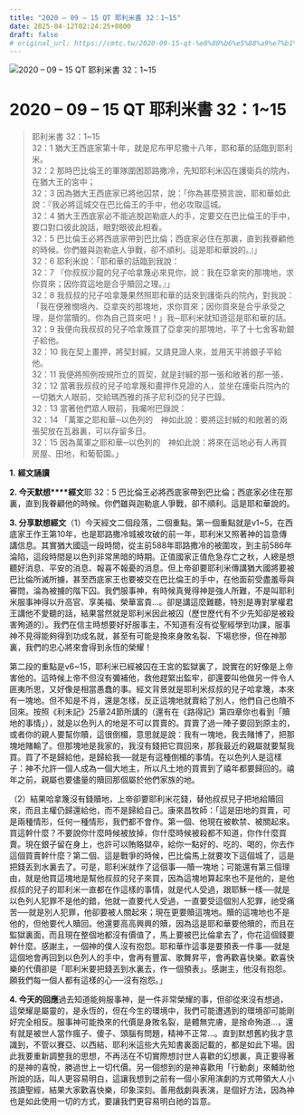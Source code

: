 ```yaml
---
title: "2020 – 09 – 15 QT 耶利米書 32：1~15"
date: 2025-04-12T02:24:25+0800
draft: false
# original_url: https://cmtc.tw/2020-09-15-qt-%e8%80%b6%e5%88%a9%e7%b1%b3%e6%9b%b8-32%ef%bc%9a115
---
```


![2020 – 09 – 15 QT 耶利米書 32：1~15](/images/qt.jpg   "2020 – 09 – 15 QT 耶利米書 32：1~15")

# 2020 – 09 – 15 QT 耶利米書 32：1~15

> 耶利米書 32：1~15  
> 32：1 猶大王西底家第十年，就是尼布甲尼撒十八年，耶和華的話臨到耶利米。  
> 32：2 那時巴比倫王的軍隊圍困耶路撒冷，先知耶利米囚在護衛兵的院內，在猶大王的宮中；  
> 32：3 因為猶大王西底家已將他囚禁，說：「你為甚麼預言說，耶和華如此說：『我必將這城交在巴比倫王的手中，他必攻取這城。  
> 32：4 猶大王西底家必不能逃脫迦勒底人的手，定要交在巴比倫王的手中，要口對口彼此說話，眼對眼彼此相看。  
> 32：5 巴比倫王必將西底家帶到巴比倫；西底家必住在那裏，直到我眷顧他的時候。你們雖與迦勒底人爭戰，卻不順利。這是耶和華說的。』」  
> 32：6 耶利米說：「耶和華的話臨到我說：  
> 32：7 『你叔叔沙龍的兒子哈拿篾必來見你，說：我在亞拿突的那塊地，求你買來；因你買這地是合乎贖回之理。』」  
> 32：8 我叔叔的兒子哈拿篾果然照耶和華的話來到護衛兵的院內，對我說：「我在便雅憫境內、亞拿突的那塊地，求你買來；因你買來是合乎承受之理，是你當贖的。你為自己買來吧！」我─耶利米就知道這是耶和華的話。  
> 32：9 我便向我叔叔的兒子哈拿篾買了亞拿突的那塊地，平了十七舍客勒銀子給他。  
> 32：10 我在契上畫押，將契封緘，又請見證人來，並用天平將銀子平給他。  
> 32：11 我便將照例按規所立的買契，就是封緘的那一張和敞著的那一張，  
> 32：12 當著我叔叔的兒子哈拿篾和畫押作見證的人，並坐在護衛兵院內的一切猶大人眼前，交給瑪西雅的孫子尼利亞的兒子巴錄。  
> 32：13 當著他們眾人眼前，我囑咐巴錄說：  
> 32：14 「萬軍之耶和華─以色列的　神如此說：要將這封緘的和敞著的兩張契放在瓦器裏，可以存留多日。  
> 32：15 因為萬軍之耶和華─以色列的　神如此說：將來在這地必有人再買房屋、田地，和葡萄園。」

**1.** **經文誦讀**

**2. 今天默想****經文**耶 32：5 巴比倫王必將西底家帶到巴比倫；西底家必住在那裏，直到我眷顧他的時候。你們雖與迦勒底人爭戰，卻不順利。這是耶和華說的。

**3. 分享默想經文**（1）今天經文二個段落，二個重點。第一個重點就是v1~5，在西底家王作王第10年，也是耶路撒冷城被攻破的前一年，耶利米又照著神的旨意傳講信息。其實猶大國這一段時間，從主前588年耶路撒冷的被圍攻，到主前586年淪陷，這段時間是以色列非常黑暗的時期。正值國家正值危急存亡之秋，人總是想聽好消息、平安的消息、報喜不報憂的消息。但上帝卻要耶利米傳講猶大國將要被巴比倫所滅所擄，甚至西底家王也要被交在巴比倫王的手中，在他面前受盡羞辱與審問，淪為被擄的階下囚。我們服事神，有時候真覺得神是強人所難，不是叫耶利米服事神得以升高官、享美福、榮華富貴…。卻是講這麼難聽，特別是專對掌權君王講他不愛聽的話，結果當然就是耶利米因此被囚（歷世歷代有不少先知卻是被殺害殉道的）。我們在信主時想要好好服事主，不知道有沒有從聖經學到功課，服事神不見得能夠得到功成名就，甚至有可能是換來身敗名裂、下場悲慘，但在神那裏，我們的忠心將來會得到永恆的榮耀！

第二段的重點是v6~15，耶利米已經被囚在王宮的監獄裏了，說實在的好像是上帝害他的。這時候上帝不但沒有彌補他，救他趕緊出監牢，卻還要叫他做另一件令人匪夷所思，又好像是相當愚蠢的事。經文背景就是耶利米叔叔的兒子哈拿篾，本來有一塊地。但不知是不肖，還是怎樣，反正這塊地就賣給了別人，他們自己也贖不回來。按照《利未記》25章24節所講的（還有在《路得記》第四章你也看到「贖地的事情」），就是以色列人的地是不可以買賣的。買賣了過一陣子要回到原主的，或者你的親人要幫你贖，這很倒楣，意思就是說：我有一塊地，我去賭博了，把那塊地賭輸了。但那塊地是我家的，我沒有錢把它買回來，那我最近的親屬就要幫我買。買了不是歸給他，是歸給我──就是有這種倒楣的事情。在以色列人是這樣子：神不允許一個人成為一個大地主，所以凡土地的買賣到了禧年都要歸回的。禧年之前，親屬也要儘量的贖回那個屬於他們家族的地。

（2）結果哈拿篾沒有錢贖地，上帝卻要耶利米花錢，替他叔叔兒子把地給贖回來，而且主權仍歸還給他，而不是歸給自己。康來昌牧師：「這是田地的買賣，可是兩種情形，任何一種情形，我們都不會作。第一個、他現在被軟禁、被關起來。買這幹什麼？不要說你什麼時候被放掉，你什麼時候被殺都不知道，你作什麼買賣。現在銀子留在身上，也許可以賄賂獄卒，給你一點好的、吃的、喝的，你去作這個買賣幹什麼？第二個、這是戰爭的時候，巴比倫馬上就要攻下這個城了，這是把錢丟到水裏去了。可是，耶利米就作了這個事──贖一塊地；可能還有第三個理由，就是他買這塊地是幫他叔叔的兒子來買，因為這塊地算起來也不是他的，是他叔叔的兒子的耶利米一直都在作這樣的事情，就是代人受過，跟耶穌一樣──就是以色列人犯罪不是他的錯，他就一直要代人受過，一直要受這個別人犯罪，祂受痛苦──就是別人犯罪，他卻要被人關起來；現在更要贖這塊地。贖的這塊地也不是他的，但他要代人贖回。他還要高高興興的贖，因為這是耶和華要他贖的，而且在監獄裏面，而且現在整個地都沒有價值了，馬上要被巴比倫拿去了，你花這個錢要幹什麼。感謝主，一個神的僕人沒有抱怨。耶和華作這事是要預表一件事──就是這個地會再回到以色列人的手中，會再有豐富、歌舞昇平，會再歡喜快樂。歡喜快樂的代價卻是「耶利米要把錢丟到水裏去，作一個預表」。感謝主，他沒有抱怨。願我們每一個人都有這樣的心──沒有抱怨。」

**4. 今天的回應**過去知道能夠服事神，是一件非常榮耀的事，但卻從來沒有想過，這榮耀是屬靈的，是永恆的，但在今生的環境中，我們可能遭遇到的環境卻可能剛好完全相反。服事神可能換來的代價是身敗名裂，是體無完膚，是捨命殉道…，還有就是被世人當作瘋子、傻子、頭腦有問題，精神不正常…。直到默想舊約我才意識到，不管以賽亞、以西結、耶利米這些大先知書裏面記載的，都是如此下場。因此我要重新調整我的思想，不再活在不切實際想討世人喜歡的幻想裏，真正要得著的是神的喜悅，勝過世上一切代價。另一個想到的是神喜歡用「行動劇」來輔助他所說的話，叫人更容易明白，這讓我想到之前有一個小家用演劇的方式帶領大人小孩讀聖經，結果大家歡喜快樂，印象深刻。善用戲劇與表演，是個好方法，因為神也是如此使用一切的方式，要讓我們更容易明白祂的旨意。